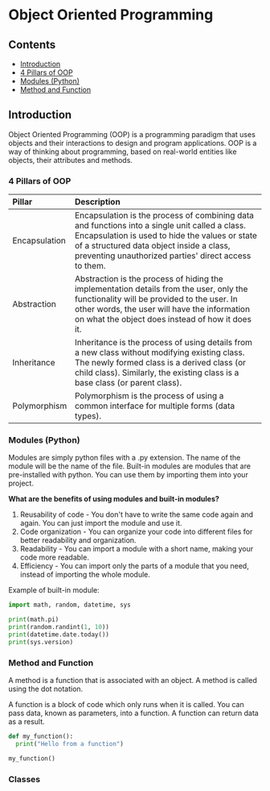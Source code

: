 # Object Oriented Programming

## Contents

- [Introduction](#introduction)
- [4 Pillars of OOP](#4-pillars-of-oop)
- [Modules (Python)](#modules-python)
- [Method and Function](#method-and-function)

## Introduction

Object Oriented Programming (OOP) is a programming paradigm that uses objects and their interactions to design and program applications. OOP is a way of thinking about programming, based on real-world entities like objects, their attributes and methods.

### 4 Pillars of OOP

|Pillar|Description|
|:---|:---|
|Encapsulation|Encapsulation is the process of combining data and functions into a single unit called a class. Encapsulation is used to hide the values or state of a structured data object inside a class, preventing unauthorized parties' direct access to them.|
|Abstraction|Abstraction is the process of hiding the implementation details from the user, only the functionality will be provided to the user. In other words, the user will have the information on what the object does instead of how it does it.|
|Inheritance|Inheritance is the process of using details from a new class without modifying existing class. The newly formed class is a derived class (or child class). Similarly, the existing class is a base class (or parent class).|
|Polymorphism|Polymorphism is the process of using a common interface for multiple forms (data types).|

### Modules (Python)

Modules are simply python files with a .py extension. The name of the module will be the name of the file.
Built-in modules are modules that are pre-installed with python. You can use them by importing them into your project.

**What are the benefits of using modules and built-in modules?**

1. Reusability of code - You don't have to write the same code again and again. You can just import the module and use it.
2. Code organization - You can organize your code into different files for better readability and organization.
3. Readability - You can import a module with a short name, making your code more readable.
4. Efficiency - You can import only the parts of a module that you need, instead of importing the whole module.

Example of built-in module:

```python
import math, random, datetime, sys

print(math.pi)
print(random.randint(1, 10))
print(datetime.date.today())
print(sys.version)
```

### Method and Function

A method is a function that is associated with an object. A method is called using the dot notation.

A function is a block of code which only runs when it is called. You can pass data, known as parameters, into a function. A function can return data as a result.

```python
def my_function():
  print("Hello from a function")

my_function()
```

### Classes
